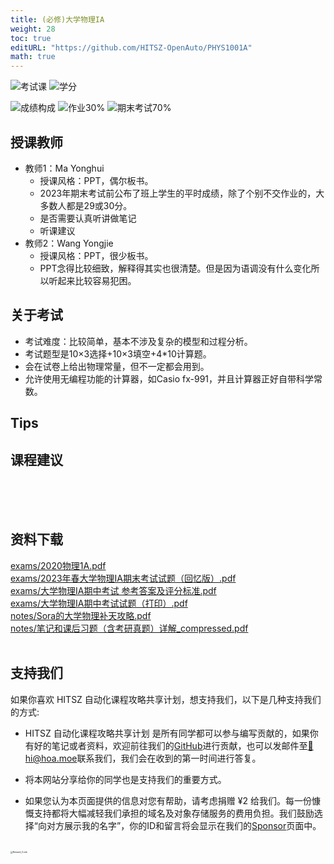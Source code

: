 ```yaml
---
title: (必修)大学物理IA
weight: 28
toc: true
editURL: "https://github.com/HITSZ-OpenAuto/PHYS1001A"
math: true
---
```


![考试课](https://img.shields.io/badge/%E8%80%83%E8%AF%95%E8%AF%BE-red)
![学分](https://img.shields.io/badge/%E5%AD%A6%E5%88%86-4-moccasin)

![成绩构成](https://img.shields.io/badge/%E6%88%90%E7%BB%A9%E6%9E%84%E6%88%90-gold)
![作业30%](https://img.shields.io/badge/%E4%BD%9C%E4%B8%9A-30%25-wheat)
![期末考试70%](https://img.shields.io/badge/%E6%9C%9F%E6%9C%AB%E8%80%83%E8%AF%95-70%25-wheat)

## 授课教师
- 教师1：Ma Yonghui
  - 授课风格：PPT，偶尔板书。
  - 2023年期末考试前公布了班上学生的平时成绩，除了个别不交作业的，大多数人都是29或30分。
  - 是否需要认真听讲做笔记
  - 听课建议
- 教师2：Wang Yongjie
  - 授课风格：PPT，很少板书。
  - PPT念得比较细致，解释得其实也很清楚。但是因为语调没有什么变化所以听起来比较容易犯困。
## 关于考试
- 考试难度：比较简单，基本不涉及复杂的模型和过程分析。
- 考试题型是10×3选择+10×3填空+4*10计算题。
- 会在试卷上给出物理常量，但不一定都会用到。
- 允许使用无编程功能的计算器，如Casio fx-991，并且计算器正好自带科学常数。

## Tips

## 课程建议

<br>
<br>
<br>


## 资料下载

<a href="https://gh.hoa.moe/github.com/HITSZ-OpenAuto/PHYS1001A/raw/main/exams/2020%E7%89%A9%E7%90%861A.pdf">exams/2020物理1A.pdf</a>
<br>
<a href="https://gh.hoa.moe/github.com/HITSZ-OpenAuto/PHYS1001A/raw/main/exams/2023%E5%B9%B4%E6%98%A5%E5%A4%A7%E5%AD%A6%E7%89%A9%E7%90%86%E2%85%A0A%E6%9C%9F%E6%9C%AB%E8%80%83%E8%AF%95%E8%AF%95%E9%A2%98%EF%BC%88%E5%9B%9E%E5%BF%86%E7%89%88%EF%BC%89.pdf">exams/2023年春大学物理ⅠA期末考试试题（回忆版）.pdf</a>
<br>
<a href="https://gh.hoa.moe/github.com/HITSZ-OpenAuto/PHYS1001A/raw/main/exams/%E5%A4%A7%E5%AD%A6%E7%89%A9%E7%90%86IA%E6%9C%9F%E4%B8%AD%E8%80%83%E8%AF%95%20%E5%8F%82%E8%80%83%E7%AD%94%E6%A1%88%E5%8F%8A%E8%AF%84%E5%88%86%E6%A0%87%E5%87%86.pdf">exams/大学物理IA期中考试 参考答案及评分标准.pdf</a>
<br>
<a href="https://gh.hoa.moe/github.com/HITSZ-OpenAuto/PHYS1001A/raw/main/exams/%E5%A4%A7%E5%AD%A6%E7%89%A9%E7%90%86IA%E6%9C%9F%E4%B8%AD%E8%80%83%E8%AF%95%E8%AF%95%E9%A2%98%EF%BC%88%E6%89%93%E5%8D%B0%EF%BC%89.pdf">exams/大学物理IA期中考试试题（打印）.pdf</a>
<br>
<a href="https://gh.hoa.moe/github.com/HITSZ-OpenAuto/PHYS1001A/raw/main/notes/Sora%E7%9A%84%E5%A4%A7%E5%AD%A6%E7%89%A9%E7%90%86%E8%A1%A5%E5%A4%A9%E6%94%BB%E7%95%A5.pdf">notes/Sora的大学物理补天攻略.pdf</a>
<br>
<a href="https://gh.hoa.moe/github.com/HITSZ-OpenAuto/PHYS1001A/raw/main/notes/%E7%AC%94%E8%AE%B0%E5%92%8C%E8%AF%BE%E5%90%8E%E4%B9%A0%E9%A2%98%EF%BC%88%E5%90%AB%E8%80%83%E7%A0%94%E7%9C%9F%E9%A2%98%EF%BC%89%E8%AF%A6%E8%A7%A3_compressed.pdf">notes/笔记和课后习题（含考研真题）详解_compressed.pdf</a>
<br>
<br>


## 支持我们

如果你喜欢 HITSZ 自动化课程攻略共享计划，想支持我们，以下是几种支持我们的方式:

- HITSZ 自动化课程攻略共享计划 是所有同学都可以参与编写贡献的，如果你有好的笔记或者资料，欢迎前往我们的[GitHub](https://github.com/HITSZ-OpenAuto)进行贡献，也可以发邮件至[📮hi@hoa.moe](mailto:hi@hoa.moe)联系我们，我们会在收到的第一时间进行答复。

- 将本网站分享给你的同学也是支持我们的重要方式。

- 如果您认为本页面提供的信息对您有帮助，请考虑捐赠 ¥2 给我们。每一份慷慨支持都将大幅减轻我们承担的域名及对象存储服务的费用负担。我们鼓励选择“向对方展示我的名字”，你的ID和留言将会显示在我们的[Sponsor](https://hoa.moe/sponsor/)页面中。

<br>
<img src="https://mitcher-1316637614.cos.ap-nanjing.myqcloud.com/hoa/20231112170457.png?imageSlim" alt="Reward_Code" style="zoom:25%; display: block; margin: 0 auto;" />